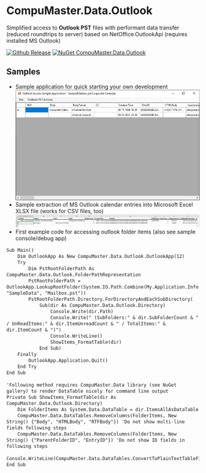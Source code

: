 # CompuMaster.Data.Outlook
Simplified access to **Outlook PST** files with performant data transfer (reduced roundtrips to server)
based on NetOffice.OutlookApi (requires installed MS Outlook)

[![Github Release](https://img.shields.io/github/release/CompuMasterGmbH/CompuMaster.Data.Outlook.svg?maxAge=2592000&label=GitHub%20Release)](https://github.com/CompuMasterGmbH/CompuMaster.Data.Outlook/releases) 
[![NuGet CompuMaster.Data.Outlook](https://img.shields.io/nuget/v/CompuMaster.Data.Outlook.svg?label=NuGet%20CM.Data.Outlook)](https://www.nuget.org/packages/CompuMaster.Data.Outlook/) 

## Samples

* Sample application for quick starting your own development  
![Screenshot of sample application](ExtractionSampleApp.png)
* Sample extraction of MS Outlook calendar entries into Microsoft Excel XLSX file (works for CSV files, too)
![Screenshot of sample application](ExtractionSampleExcelTable.png)
* First example code for accessing outlook folder items (also see sample console/debug app)  
```vb.net
Sub Main()
    Dim OutlookApp As New CompuMaster.Data.Outlook.OutlookApp(12)
    Try
        Dim PstRootFolderPath As CompuMaster.Data.Outlook.FolderPathRepresentation 
        PstRootFolderPath = OutlookApp.LookupRootFolder(System.IO.Path.Combine(My.Application.Info.DirectoryPath, "SampleData", "Mailbox.pst"))
        PstRootFolderPath.Directory.ForDirectoryAndEachSubDirectory(
            Sub(dir As CompuMaster.Data.Outlook.Directory)
                Console.Write(dir.Path)
                Console.Write(" (SubFolders:" & dir.SubFolderCount & " / UnReadItems:" & dir.ItemUnreadCount & " / TotalItems:" & dir.ItemCount & ")")
                Console.WriteLine()
                ShowItems_FormatTable(dir)
            End Sub)
    Finally
        OutlookApp.Application.Quit()
    End Try
End Sub

'Following method requires CompuMaster.Data library (see NuGet gallery) to render DataTable nicely for command line output
Private Sub ShowItems_FormatTable(dir As CompuMaster.Data.Outlook.Directory)
    Dim FolderItems As System.Data.DataTable = dir.ItemsAllAsDataTable
    CompuMaster.Data.DataTables.RemoveColumns(FolderItems, New String() {"Body", "HTMLBody", "RTFBody"}) 'Do not show multi-line fields following steps
    CompuMaster.Data.DataTables.RemoveColumns(FolderItems, New String() {"ParentFolderID", "EntryID"}) 'Do not show ID fields in following steps
    Console.WriteLine(CompuMaster.Data.DataTables.ConvertToPlainTextTableFixedColumnWidths(FolderItems))
End Sub

```
